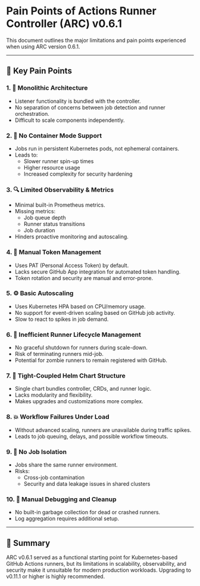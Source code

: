 # Pain Points of Actions Runner Controller (ARC) v0.6.1

This document outlines the major limitations and pain points experienced when using ARC version 0.6.1.

---

## 🚧 Key Pain Points

### 1. 🧱 Monolithic Architecture
- Listener functionality is bundled with the controller.
- No separation of concerns between job detection and runner orchestration.
- Difficult to scale components independently.

### 2. 🚫 No Container Mode Support
- Jobs run in persistent Kubernetes pods, not ephemeral containers.
- Leads to:
  - Slower runner spin-up times
  - Higher resource usage
  - Increased complexity for security hardening

### 3. 🔍 Limited Observability & Metrics
- Minimal built-in Prometheus metrics.
- Missing metrics:
  - Job queue depth
  - Runner status transitions
  - Job duration
- Hinders proactive monitoring and autoscaling.

### 4. 🔐 Manual Token Management
- Uses PAT (Personal Access Token) by default.
- Lacks secure GitHub App integration for automated token handling.
- Token rotation and security are manual and error-prone.

### 5. ⚙️ Basic Autoscaling
- Uses Kubernetes HPA based on CPU/memory usage.
- No support for event-driven scaling based on GitHub job activity.
- Slow to react to spikes in job demand.

### 6. 🧪 Inefficient Runner Lifecycle Management
- No graceful shutdown for runners during scale-down.
- Risk of terminating runners mid-job.
- Potential for zombie runners to remain registered with GitHub.

### 7. 📂 Tight-Coupled Helm Chart Structure
- Single chart bundles controller, CRDs, and runner logic.
- Lacks modularity and flexibility.
- Makes upgrades and customizations more complex.

### 8. 💥 Workflow Failures Under Load
- Without advanced scaling, runners are unavailable during traffic spikes.
- Leads to job queuing, delays, and possible workflow timeouts.

### 9. 🔁 No Job Isolation
- Jobs share the same runner environment.
- Risks:
  - Cross-job contamination
  - Security and data leakage issues in shared clusters

### 10. 🧹 Manual Debugging and Cleanup
- No built-in garbage collection for dead or crashed runners.
- Log aggregation requires additional setup.

---

## 📌 Summary

ARC v0.6.1 served as a functional starting point for Kubernetes-based GitHub Actions runners, but its limitations in scalability, observability, and security make it unsuitable for modern production workloads. Upgrading to v0.11.1 or higher is highly recommended.

